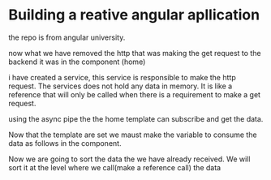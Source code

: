 # Building a reative angular apllication

the repo is from angular university.

now what we have removed the http that was making the get request to the backend it was in the component (home)

i have created a service, this service is responsible to make the http request. The services does not hold any data in memory. It is like a reference that will only be called when there is a requirement to make a get request.

using the async pipe the the home template can subscribe and get the data.

Now that the template are set we maust make the variable to consume the data as follows in the component.

Now we are going to sort the data the we have already received. We will sort it at the level where we call(make a reference call) the data

